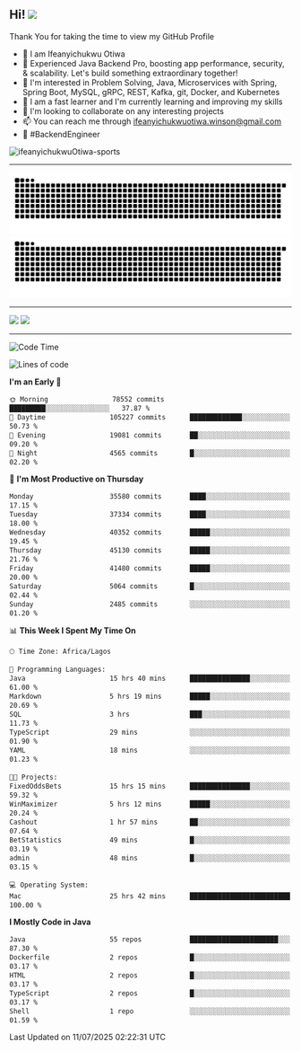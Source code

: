 <!-- BLOG-POST-LIST:START --><!-- BLOG-POST-LIST:END -->

## Hi! <img src="https://media.giphy.com/media/hvRJCLFzcasrR4ia7z/giphy.gif" width="4%"> 

Thank You for taking the time to view my GitHub Profile

- 👋 I am Ifeanyichukwu Otiwa
- 🚀 Experienced Java Backend Pro, boosting app performance, security, & scalability. Let's build something extraordinary together!
- 👀 I'm interested in Problem Solving, Java, Microservices with Spring, Spring Boot, MySQL, gRPC, REST, Kafka, git, Docker, and Kubernetes
- 🌱 I am a fast learner and I'm currently learning and improving my skills
- 💞️ I'm looking to collaborate on any interesting projects
- 📫 You can reach me through ifeanyichukwuotiwa.winson@gmail.com
- 🚀 #BackendEngineer

<p align="left" marginTop="10px"> <img src="https://komarev.com/ghpvc/?username=ifeanyichukwuOtiwa-sports&label=Profile%20views&color=0e75b6&style=for-the-badge" alt="ifeanyichukwuOtiwa-sports" /> </p>

***

<!--🐍📈SNAKEGRAPH / 🌐WEBSITE: https://github.com/Platane/snk -->
![github contribution grid snake animation](https://raw.githubusercontent.com/ifeanyichukwuOtiwa-sports/ifeanyichukwuOtiwa-sports/output/github-contribution-grid-snake-dark.svg#gh-dark-mode-only)![github contribution grid snake animation](https://raw.githubusercontent.com/ifeanyichukwuOtiwa-sports/ifeanyichukwuOtiwa-sports/output/github-contribution-grid-snake.svg#gh-light-mode-only)

***

<p float="left">
  <img float="left" src="https://github-readme-stats.vercel.app/api?username=ifeanyichukwuOtiwa-sports&count_private=true&include_all_commits=true&theme=react&show_icons=true" />
  <img float="right" src="https://github-readme-stats.vercel.app/api/top-langs/?username=ifeanyichukwuOtiwa-sports&layout=compact&show_icons=true&theme=react" /> 
</p>

***



<!--START_SECTION:waka-->
![Code Time](http://img.shields.io/badge/Code%20Time-3%2C937%20hrs%2044%20mins-blue)

![Lines of code](https://img.shields.io/badge/From%20Hello%20World%20I%27ve%20Written-56.7%20million%20lines%20of%20code-blue)

**I'm an Early 🐤** 

```text
🌞 Morning                78552 commits       █████████░░░░░░░░░░░░░░░░   37.87 % 
🌆 Daytime                105227 commits      █████████████░░░░░░░░░░░░   50.73 % 
🌃 Evening                19081 commits       ██░░░░░░░░░░░░░░░░░░░░░░░   09.20 % 
🌙 Night                  4565 commits        █░░░░░░░░░░░░░░░░░░░░░░░░   02.20 % 
```
📅 **I'm Most Productive on Thursday** 

```text
Monday                   35580 commits       ████░░░░░░░░░░░░░░░░░░░░░   17.15 % 
Tuesday                  37334 commits       ████░░░░░░░░░░░░░░░░░░░░░   18.00 % 
Wednesday                40352 commits       █████░░░░░░░░░░░░░░░░░░░░   19.45 % 
Thursday                 45130 commits       █████░░░░░░░░░░░░░░░░░░░░   21.76 % 
Friday                   41480 commits       █████░░░░░░░░░░░░░░░░░░░░   20.00 % 
Saturday                 5064 commits        █░░░░░░░░░░░░░░░░░░░░░░░░   02.44 % 
Sunday                   2485 commits        ░░░░░░░░░░░░░░░░░░░░░░░░░   01.20 % 
```


📊 **This Week I Spent My Time On** 

```text
🕑︎ Time Zone: Africa/Lagos

💬 Programming Languages: 
Java                     15 hrs 40 mins      ███████████████░░░░░░░░░░   61.00 % 
Markdown                 5 hrs 19 mins       █████░░░░░░░░░░░░░░░░░░░░   20.69 % 
SQL                      3 hrs               ███░░░░░░░░░░░░░░░░░░░░░░   11.73 % 
TypeScript               29 mins             ░░░░░░░░░░░░░░░░░░░░░░░░░   01.90 % 
YAML                     18 mins             ░░░░░░░░░░░░░░░░░░░░░░░░░   01.23 % 

🐱‍💻 Projects: 
FixedOddsBets            15 hrs 15 mins      ███████████████░░░░░░░░░░   59.32 % 
WinMaximizer             5 hrs 12 mins       █████░░░░░░░░░░░░░░░░░░░░   20.24 % 
Cashout                  1 hr 57 mins        ██░░░░░░░░░░░░░░░░░░░░░░░   07.64 % 
BetStatistics            49 mins             █░░░░░░░░░░░░░░░░░░░░░░░░   03.19 % 
admin                    48 mins             █░░░░░░░░░░░░░░░░░░░░░░░░   03.15 % 

💻 Operating System: 
Mac                      25 hrs 42 mins      █████████████████████████   100.00 % 
```

**I Mostly Code in Java** 

```text
Java                     55 repos            ██████████████████████░░░   87.30 % 
Dockerfile               2 repos             █░░░░░░░░░░░░░░░░░░░░░░░░   03.17 % 
HTML                     2 repos             █░░░░░░░░░░░░░░░░░░░░░░░░   03.17 % 
TypeScript               2 repos             █░░░░░░░░░░░░░░░░░░░░░░░░   03.17 % 
Shell                    1 repo              ░░░░░░░░░░░░░░░░░░░░░░░░░   01.59 % 
```




 Last Updated on 11/07/2025 02:22:31 UTC
<!--END_SECTION:waka-->

<!--
<p align="center">
![trophy](https://github-profile-trophy.vercel.app/?username=ifeanyichukwuOtiwa-sports&theme=onedark) (https://github.com/ryo-ma/github-profile-trophy)
</p>
-->

<!---
ifeanyi-otiwa/ifeanyi-otiwa is a ✨ special ✨ repository because its `README.md` (this file) appears on your GitHub profile.
You can click the Preview link to take a look at your changes.
--->
